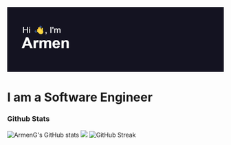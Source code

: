 <img src="header.png">

<h1>I am a Software Engineer</h1>

<h3>Github Stats</h3>

![ArmenG's GitHub stats](https://github-readme-stats.vercel.app/api?username=ArmenG888&count_private=true&show_icons=true&theme=radical&include_all_commits=true&hide_border=true&border_radius=9&layout=compact)
![](https://github-readme-stats.vercel.app/api/top-langs/?username=ArmenG888&count_private=true&show_icons=true&theme=radical&hide_border=true&border_radius=9&layout=compact&exclude_repo=PyBD)
![GitHub Streak](http://github-readme-streak-stats.herokuapp.com?user=ArmenG888&theme=radical&hide_border=true&date_format=M%20j%5B%2C%20Y%5D)


